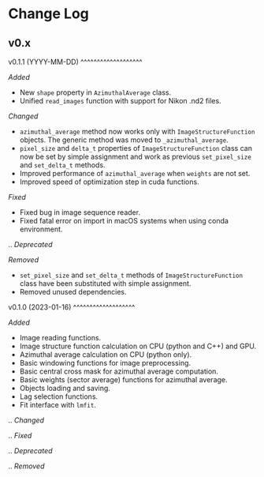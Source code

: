 
Change Log
==========

v0.x
----

v0.1.1 (YYYY-MM-DD)
^^^^^^^^^^^^^^^^^^^

*Added*

* New `shape` property in `AzimuthalAverage` class.
* Unified `read_images` function with support for Nikon .nd2 files.

*Changed*

* `azimuthal_average` method now works only with `ImageStructureFunction` objects. The generic method was moved to `_azimuthal_average`.
* `pixel_size` and `delta_t` properties of `ImageStructureFunction` class can now be set by simple assignment and work as previous `set_pixel_size` and `set_delta_t` methods.
* Improved performance of `azimuthal_average` when `weights` are not set.
* Improved speed of optimization step in cuda functions.

*Fixed*

* Fixed bug in image sequence reader.
* Fixed fatal error on import in macOS systems when using conda environment.

.. *Deprecated*

*Removed*

* `set_pixel_size` and `set_delta_t` methods of `ImageStructureFunction` class have been substituted with simple assignment.
* Removed unused dependencies.

v0.1.0 (2023-01-16)
^^^^^^^^^^^^^^^^^^^

*Added*

* Image reading functions.
* Image structure function calculation on CPU (python and C++) and GPU.
* Azimuthal average calculation on CPU (python only).
* Basic windowing functions for image preprocessing.
* Basic central cross mask for azimuthal average computation.
* Basic weights (sector average) functions for azimuthal average.
* Objects loading and saving.
* Lag selection functions.
* Fit interface with `lmfit`.

.. *Changed*

.. *Fixed*

.. *Deprecated*

.. *Removed*
